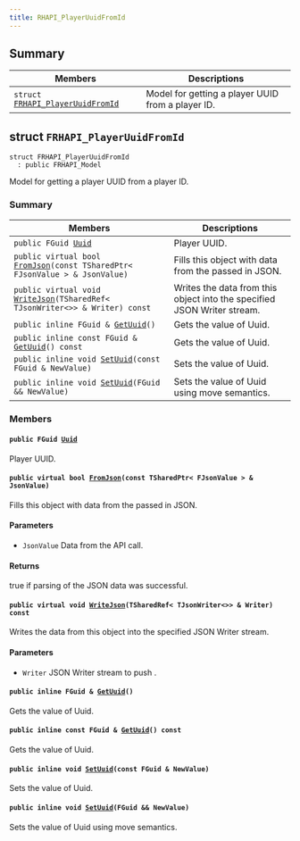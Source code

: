```yaml
---
title: RHAPI_PlayerUuidFromId
---
```


## Summary

 Members                        | Descriptions                                
--------------------------------|---------------------------------------------
`struct `[`FRHAPI_PlayerUuidFromId`](#structFRHAPI__PlayerUuidFromId) | Model for getting a player UUID from a player ID.

## struct `FRHAPI_PlayerUuidFromId` <a id="structFRHAPI__PlayerUuidFromId"></a>

```
struct FRHAPI_PlayerUuidFromId
  : public FRHAPI_Model
```

Model for getting a player UUID from a player ID.

### Summary

 Members                        | Descriptions                                
--------------------------------|---------------------------------------------
`public FGuid `[`Uuid`](#structFRHAPI__PlayerUuidFromId_1af3d1c98234ec394e36c4ac3ba7873ebc) | Player UUID.
`public virtual bool `[`FromJson`](#structFRHAPI__PlayerUuidFromId_1adb1e13d6594a5eec9b1a4560e5c1461a)`(const TSharedPtr< FJsonValue > & JsonValue)` | Fills this object with data from the passed in JSON.
`public virtual void `[`WriteJson`](#structFRHAPI__PlayerUuidFromId_1adbbd981030315743a99939a88fb7a51c)`(TSharedRef< TJsonWriter<>> & Writer) const` | Writes the data from this object into the specified JSON Writer stream.
`public inline FGuid & `[`GetUuid`](#structFRHAPI__PlayerUuidFromId_1a47a1e049d978c28ee4e97a26da4d49be)`()` | Gets the value of Uuid.
`public inline const FGuid & `[`GetUuid`](#structFRHAPI__PlayerUuidFromId_1ab17b92b34de1090d5a2b392882100ae1)`() const` | Gets the value of Uuid.
`public inline void `[`SetUuid`](#structFRHAPI__PlayerUuidFromId_1a7945727f5fc44c291c074abf9a481bf6)`(const FGuid & NewValue)` | Sets the value of Uuid.
`public inline void `[`SetUuid`](#structFRHAPI__PlayerUuidFromId_1a0bb1f33cc5fcfd48637816d197c7c65b)`(FGuid && NewValue)` | Sets the value of Uuid using move semantics.

### Members

#### `public FGuid `[`Uuid`](#structFRHAPI__PlayerUuidFromId_1af3d1c98234ec394e36c4ac3ba7873ebc) <a id="structFRHAPI__PlayerUuidFromId_1af3d1c98234ec394e36c4ac3ba7873ebc"></a>

Player UUID.

#### `public virtual bool `[`FromJson`](#structFRHAPI__PlayerUuidFromId_1adb1e13d6594a5eec9b1a4560e5c1461a)`(const TSharedPtr< FJsonValue > & JsonValue)` <a id="structFRHAPI__PlayerUuidFromId_1adb1e13d6594a5eec9b1a4560e5c1461a"></a>

Fills this object with data from the passed in JSON.

#### Parameters
* `JsonValue` Data from the API call.

#### Returns
true if parsing of the JSON data was successful.

#### `public virtual void `[`WriteJson`](#structFRHAPI__PlayerUuidFromId_1adbbd981030315743a99939a88fb7a51c)`(TSharedRef< TJsonWriter<>> & Writer) const` <a id="structFRHAPI__PlayerUuidFromId_1adbbd981030315743a99939a88fb7a51c"></a>

Writes the data from this object into the specified JSON Writer stream.

#### Parameters
* `Writer` JSON Writer stream to push .

#### `public inline FGuid & `[`GetUuid`](#structFRHAPI__PlayerUuidFromId_1a47a1e049d978c28ee4e97a26da4d49be)`()` <a id="structFRHAPI__PlayerUuidFromId_1a47a1e049d978c28ee4e97a26da4d49be"></a>

Gets the value of Uuid.

#### `public inline const FGuid & `[`GetUuid`](#structFRHAPI__PlayerUuidFromId_1ab17b92b34de1090d5a2b392882100ae1)`() const` <a id="structFRHAPI__PlayerUuidFromId_1ab17b92b34de1090d5a2b392882100ae1"></a>

Gets the value of Uuid.

#### `public inline void `[`SetUuid`](#structFRHAPI__PlayerUuidFromId_1a7945727f5fc44c291c074abf9a481bf6)`(const FGuid & NewValue)` <a id="structFRHAPI__PlayerUuidFromId_1a7945727f5fc44c291c074abf9a481bf6"></a>

Sets the value of Uuid.

#### `public inline void `[`SetUuid`](#structFRHAPI__PlayerUuidFromId_1a0bb1f33cc5fcfd48637816d197c7c65b)`(FGuid && NewValue)` <a id="structFRHAPI__PlayerUuidFromId_1a0bb1f33cc5fcfd48637816d197c7c65b"></a>

Sets the value of Uuid using move semantics.

